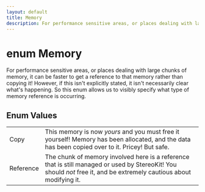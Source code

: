 ```yaml
---
layout: default
title: Memory
description: For performance sensitive areas, or places dealing with large chunks of memory, it can be faster to get a reference to that memory rather than copying it! However, if this isn't explicitly stated, it isn't necessarily clear what's happening. So this enum allows us to visibly specify what type of memory reference is occurring.
---
```

# enum Memory

For performance sensitive areas, or places dealing with large chunks of
memory, it can be faster to get a reference to that memory rather than
copying it! However, if this isn't explicitly stated, it isn't necessarily
clear what's happening. So this enum allows us to visibly specify what type
of memory reference is occurring.

## Enum Values

|  |  |
|--|--|
|Copy|This memory is now _yours_ and you must free it yourself! Memory has been allocated, and the data has been copied over to it. Pricey! But safe.|
|Reference|The chunk of memory involved here is a reference that is still managed or used by StereoKit! You should _not_ free it, and be extremely cautious about modifying it.|
